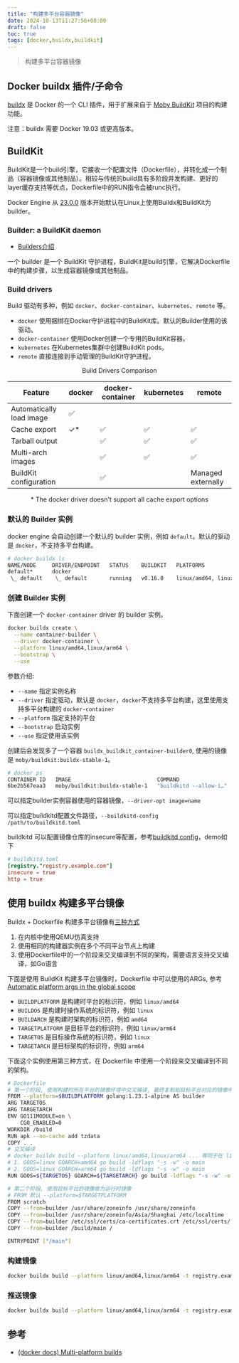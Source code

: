 ```yaml
---
title: "构建多平台容器镜像"
date: 2024-10-13T11:27:56+08:00
draft: false
toc: true
tags: [docker,buildx,buildkit]
---
```


> 构建多平台容器镜像

## Docker buildx 插件/子命令

[buildx](https://github.com/docker/buildx) 是 Docker 的一个 CLI 插件，用于扩展来自于 [Moby BuildKit](https://github.com/moby/buildkit) 项目的构建功能。

注意：buildx 需要 Docker 19.03 或更高版本。

## BuildKit

BuildKit是一个build引擎，它接收一个配置文件（Dockerfile），并转化成一个制品（容器镜像或其他制品）。相较与传统的build具有多阶段并发构建、更好的layer缓存支持等优点，Dockerfile中的RUN指令会被runc执行。

Docker Engine 从 [23.0.0](https://docs.docker.com/engine/release-notes/23.0/#2300) 版本开始默认在Linux上使用Buildx和BuildKit为builder。

### Builder: a BuildKit daemon

- [Builders介绍](https://docs.docker.com/build/builders/)

一个 builder 是一个 BuildKit 守护进程，BuildKit是build引擎，它解决Dockerfile中的构建步骤，以生成容器镜像或其他制品。

### Build drivers

Build 驱动有多种，例如 `docker`、`docker-container`、`kubernetes`、`remote` 等。

- `docker` 使用捆绑在Docker守护进程中的BuildKit库。默认的Builder使用的该驱动。
- `docker-container` 使用Docker创建一个专用的BuildKit容器。
- `kubernetes` 在Kubernetes集群中创建BuildKit pods。
- `remote` 直接连接到手动管理的BuildKit守护进程。

<div style="text-align: center;">Build Drivers Comparison</div>

| Feature                     | docker | docker-container | kubernetes | remote |
|-----------------------------|--------|------------------|------------|--------|
| Automatically load image     | ✅     |                  |            |        |
| Cache export                 | ✓*     | ✅               | ✅         | ✅     |
| Tarball output               |        | ✅               | ✅         | ✅     |
| Multi-arch images            |        | ✅               | ✅         | ✅     |
| BuildKit configuration       |        | ✅               |            | Managed externally |

<div style="text-align: center;">* The docker driver doesn't support all cache export options</div>

### 默认的 Builder 实例

docker engine 会自动创建一个默认的 builder 实例，例如 `default`。默认的驱动是 `docker`，不支持多平台构建。

```bash
# docker buildx ls
NAME/NODE     DRIVER/ENDPOINT   STATUS    BUILDKIT   PLATFORMS
default*      docker                                 
 \_ default    \_ default       running   v0.16.0    linux/amd64, linux/amd64/v2, linux/amd64/v3, linux/386
```

### 创建 Builder 实例

下面创建一个 `docker-container` driver 的 builder 实例。

```bash
docker buildx create \
  --name container-builder \
  --driver docker-container \
  --platform linux/amd64,linux/arm64 \
  --bootstrap \
  --use
```

参数介绍:

- `--name` 指定实例名称
- `--driver` 指定驱动，默认是 `docker`，`docker`不支持多平台构建，这里使用支持多平台构建的 `docker-container`
- `--platform` 指定支持的平台
- `--bootstrap` 启动实例
- `--use` 指定使用该实例

创建后会发现多了一个容器 `buildx_buildkit_container-builder0`, 使用的镜像是 `moby/buildkit:buildx-stable-1`。

```bash
# docker ps
CONTAINER ID   IMAGE                           COMMAND                  CREATED          STATUS          PORTS   NAMES
6be2b567eaa3   moby/buildkit:buildx-stable-1   "buildkitd --allow-i…"   31 minutes ago   Up 31 minutes           buildx_buildkit_container-builder0
```

可以指定builder实例容器使用的容器镜像，`--driver-opt image=name`

可以指定buildkitd配置文件路径，`--buildkitd-config /path/to/buildkitd.toml`

buildkitd 可以配置镜像仓库的insecure等配置，参考[buildkitd config](https://github.com/moby/buildkit/blob/master/docs/buildkitd.toml.md)，demo如下

```toml
# buildkitd.toml
[registry."registry.example.com"]
insecure = true
http = true
```

## 使用 buildx 构建多平台镜像

Buildx + Dockerfile 构建多平台镜像有[三种方式](https://github.com/docker/buildx?tab=readme-ov-file#building-multi-platform-images)

1. 在内核中使用QEMU仿真支持
2. 使用相同的构建器实例在多个不同平台节点上构建
3. 使用Dockerfile中的一个阶段来交叉编译到不同的架构，需要语言支持交叉编译，如Go语言

下面是使用 BuildKit 构建多平台镜像时，Dockerfile 中可以使用的ARGs, 参考[Automatic platform args in the global scope](https://docs.docker.com/reference/dockerfile/#automatic-platform-args-in-the-global-scope)

- `BUILDPLATFORM` 是构建时平台的标识符，例如 `linux/amd64`
- `BUILDOS` 是构建时操作系统的标识符，例如 `linux`
- `BUILDARCH` 是构建时架构的标识符，例如 `amd64`
- `TARGETPLATFORM` 是目标平台的标识符，例如 `linux/arm64`
- `TARGETOS` 是目标操作系统的标识符，例如 `linux`
- `TARGETARCH` 是目标架构的标识符，例如 `arm64`

下面这个实例使用第三种方式，在 Dockerfile 中使用一个阶段来交叉编译到不同的架构。

```bash
# Dockerfile
# 第一个阶段, 使用构建时所在平台的镜像环境中交叉编译, 最终复制到目标平台对应的镜像中使用
FROM --platform=$BUILDPLATFORM golang:1.23.1-alpine AS builder
ARG TARGETOS
ARG TARGETARCH
ENV GO111MODULE=on \
    CGO_ENABLED=0
WORKDIR /build
RUN apk --no-cache add tzdata
COPY . .
# 交叉编译
# docker buildx build --platform linux/amd64,linux/arm64 ... 等同于在 linux/amd64 平台下执行
# 1. GOOS=linux GOARCH=amd64 go build -ldflags "-s -w" -o main
# 2. GOOS=linux GOARCH=arm64 go build -ldflags "-s -w" -o main
RUN GOOS=${TARGETOS} GOARCH=${TARGETARCH} go build -ldflags "-s -w" -o main

# 第二个阶段, 使用目标平台的镜像做为运行时镜像
# FROM 默认 --platform=$TARGETPLATFORM
FROM scratch
COPY --from=builder /usr/share/zoneinfo /usr/share/zoneinfo
COPY --from=builder /usr/share/zoneinfo/Asia/Shanghai /etc/localtime
COPY --from=builder /etc/ssl/certs/ca-certificates.crt /etc/ssl/certs/
COPY --from=builder /build/main /

ENTRYPOINT ["/main"]
```

### 构建镜像

```bash
docker buildx build --platform linux/amd64,linux/arm64 -t registry.example.com/my-image:latest .
```

### 推送镜像

```bash
docker buildx build --platform linux/amd64,linux/arm64 -t registry.example.com/my-image:latest --push .
```

## 参考

- [(docker docs) Multi-platform builds](https://docs.docker.com/build/building/multi-platform/)
